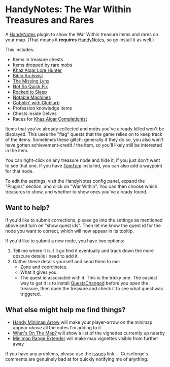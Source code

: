# HandyNotes: The War Within Treasures and Rares

A [HandyNotes](https://www.curseforge.com/wow/addons/handynotes) plugin to show the War Within treasure items and rares on your map. (That means it **requires** [HandyNotes](https://www.curseforge.com/wow/addons/handynotes), so go install it as well.)

This includes:

* Items in treasure chests
* Items dropped by rare mobs
* [Khaz Algar Lore Hunter](https://www.wowhead.com/achievement=40762/khaz-algar-lore-hunter)
* [Biblo Archivist](https://www.wowhead.com/achievement=40622/biblo-archivist)
* [The Missing Lynx](https://www.wowhead.com/achievement=40625/the-missing-lynx)
* [Not So Quick Fix](https://www.wowhead.com/achievement=40473/not-so-quick-fix)
* [Rocked to Sleep](https://www.wowhead.com/achievement=40504/rocked-to-sleep)
* [Notable Machines](https://www.wowhead.com/achievement=40628/notable-machines)
* [Gobblin' with Glublurb](https://www.wowhead.com/achievement=40614/gobblin-with-glublurp)
* Profession knowledge items
* Chests inside Delves
* Races for [Khaz Algar Completionist](https://www.wowhead.com/achievement=40354/khaz-algar-completionist-gold)

Items that you've already collected and mobs you've already killed won't be displayed. This uses the "flag" quests that the game relies on to keep track of the items. Sometimes these glitch; generally if they do so, you also won't have gotten achievement-credit / the item, so you'll likely still be interested in the item.

You can right-click on any treasure node and hide it, if you just don't want to see that one. If you have [TomTom](https://www.curseforge.com/wow/addons/tomtom) installed, you can also add a waypoint for that node.

To edit the settings, visit the HandyNotes config panel, expand the "Plugins" section, and click on "War Within". You can then choose which treasures to show, and whether to show ones you've already found.

## Want to help?

If you'd like to submit corrections, please go into the settings as mentioned above and turn on "show quest ids". Then let me know the quest id for the node you want to correct, which will now appear in its tooltip.

If you'd like to submit a new node, you have two options:

1. Tell me where it is. I'll go find it eventually and track down the more obscure details I need to add it.
1. Gather these details yourself and send them to me:
    * Zone and coordinates.
    * What it gives you.
    * The quest id associated with it. This is the tricky one. The easiest way to get it is to install [QuestsChanged](https://www.wowace.com/addons/questschanged/) before you open the treasure, then open the treasure and check it to see what quest was triggered.

## What else might help me find things?

* [Handy Minimap Arrow](https://www.curseforge.com/wow/addons/handy-minimap-arrow) will make your player-arrow on the minimap appear *above* all the notes I'm adding to it
* [What's On The Map?](https://www.curseforge.com/wow/addons/whats-on-the-map) will show a list of the vignettes currently up nearby
* [Minimap Range Extender](https://www.curseforge.com/wow/addons/minimap-range-extender) will make map vignettes visible from further away

If you have any problems, please use the [issues](https://github.com/kemayo/wow-handynotes-warwithin/issues/new) link -- Curseforge's comments are genuinely bad at for quickly notifying me of anything.
